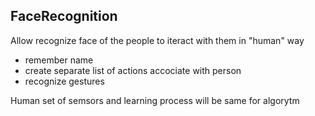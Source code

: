 ## FaceRecognition 

Allow recognize face of the people to iteract  with them in "human" way
 - remember name 
 - create separate list of actions accociate with person
 - recognize gestures
 
 Human set of semsors and learning process will be same for algorytm
